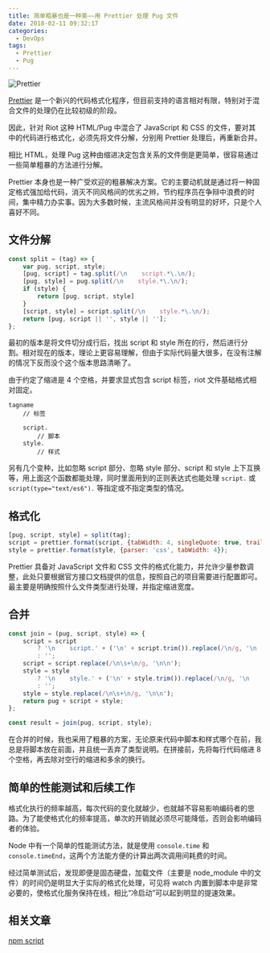 ```yaml
---
title: 简单粗暴也是一种美——用 Prettier 处理 Pug 文件
date: 2018-02-11 09:32:17
categories:
  - DevOps
tags:
  - Prettier
  - Pug
---
```


![Prettier](http://p1kp5xfj8.bkt.clouddn.com/2018-2-11-上午11:57:28.png)

[Prettier](https://prettier.io) 是一个新兴的代码格式化程序，但目前支持的语言相对有限，特别对于混合文件的处理仍在比较初级的阶段。

因此，针对 Riot 这种 HTML/Pug 中混合了 JavaScript 和 CSS 的文件，要对其中的代码进行格式化，必须先将文件分解，分别用 Prettier 处理后，再重新合并。

相比 HTML，处理 Pug 这种由缩进决定包含关系的文件倒是更简单，很容易通过一些简单粗暴的方法进行分解。

Prettier 本身也是一种广受欢迎的粗暴解决方案。它的主要动机就是通过将一种固定格式强加给代码，消灭不同风格间的优劣之辫，节约程序员在争辩中浪费的时间，集中精力办实事。因为大多数时候，主流风格间并没有明显的好坏，只是个人喜好不同。

<!-- more -->

## 文件分解

```javascript
const split = (tag) => {
    var pug, script, style;
    [pug, script] = tag.split(/\n    script.*\.\n/);
    [pug, style] = pug.split(/\n    style.*\.\n/);
    if (style) {
        return [pug, script, style]
    }
    [script, style] = script.split(/\n    style.*\.\n/);
    return [pug, script || '', style || ''];
};
```

最初的版本是将文件切分成行后，找出 script 和 style 所在的行，然后进行分割。相对现在的版本，理论上更容易理解，但由于实际代码量大很多，在没有注解的情况下反而没个这个版本思路清晰了。

由于约定了缩进是 4 个空格，并要求显式包含 script 标签，riot 文件基础格式相对固定。

```
tagname
    // 标签

    script.
        // 脚本
    style.
        // 样式
```
另有几个变种，比如忽略 script 部分、忽略 style 部分、script 和 style 上下互换等，用上面这个函数都能处理，同时里面用到的正则表达式也能处理 `script.` 或 `script(type="text/es6").` 等指定或不指定类型的情况。

## 格式化

```javascript
[pug, script, style] = split(tag);
script = prettier.format(script, {tabWidth: 4, singleQuote: true, trailingComma: 'all', arrowParens: 'always'});
style = prettier.format(style, {parser: 'css', tabWidth: 4});
```

Prettier 具备对 JavaScript 文件和 CSS 文件的格式化能力，并允许少量参数调整，此处只要根据官方接口文档提供的信息，按照自己的项目需要进行配置即可。最主要是明确按照什么文件类型进行处理，并指定缩进宽度。

## 合并

```javascript
const join = (pug, script, style) => {
    script = script
        ? '\n    script.' + ('\n' + script.trim()).replace(/\n/g, '\n        ') + '\n'
        : '';
    script = script.replace(/\n\s+\n/g, '\n\n');
    style = style
        ? '\n    style.' + ('\n' + style.trim()).replace(/\n/g, '\n        ') + '\n'
        : '';
    style = style.replace(/\n\s+\n/g, '\n\n');
    return pug + script + style;
};

const result = join(pug, script, style);
```

在合并的时候，我也采用了粗暴的方案，无论原来代码中脚本和样式哪个在前，我总是将脚本放在前面，并且统一丢弃了类型说明。在拼接前，先将每行代码缩进 8 个空格，再去除对空行的缩进和多余的换行。

## 简单的性能测试和后续工作

格式化执行的频率越高，每次代码的变化就越少，也就越不容易影响编码者的思路。为了能使格式化的频率提高，单次的开销就必须尽可能降低，否则会影响编码者的体验。

Node 中有一个简单的性能测试方法，就是使用 `console.time` 和 `console.timeEnd`，这两个方法能方便的计算出两次调用间耗费的时间。

经过简单测试后，发现即便是固态硬盘，加载文件（主要是 node_module 中的文件）的时间仍是明显大于实际的格式化处理，可见将 watch 内置到脚本中是非常必要的，使格式化服务保持在线，相比“冷启动”可以起到明显的提速效果。

## 相关文章
[npm script](https://bnlt.org/2018/02/02/npm-scripts/)
